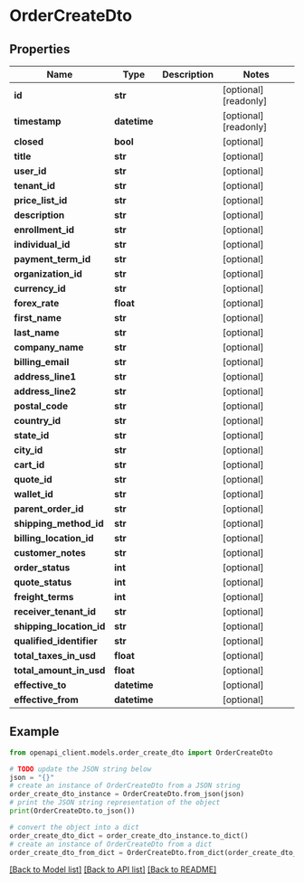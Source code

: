 # OrderCreateDto


## Properties

Name | Type | Description | Notes
------------ | ------------- | ------------- | -------------
**id** | **str** |  | [optional] [readonly] 
**timestamp** | **datetime** |  | [optional] [readonly] 
**closed** | **bool** |  | [optional] 
**title** | **str** |  | [optional] 
**user_id** | **str** |  | [optional] 
**tenant_id** | **str** |  | [optional] 
**price_list_id** | **str** |  | [optional] 
**description** | **str** |  | [optional] 
**enrollment_id** | **str** |  | [optional] 
**individual_id** | **str** |  | [optional] 
**payment_term_id** | **str** |  | [optional] 
**organization_id** | **str** |  | [optional] 
**currency_id** | **str** |  | [optional] 
**forex_rate** | **float** |  | [optional] 
**first_name** | **str** |  | [optional] 
**last_name** | **str** |  | [optional] 
**company_name** | **str** |  | [optional] 
**billing_email** | **str** |  | [optional] 
**address_line1** | **str** |  | [optional] 
**address_line2** | **str** |  | [optional] 
**postal_code** | **str** |  | [optional] 
**country_id** | **str** |  | [optional] 
**state_id** | **str** |  | [optional] 
**city_id** | **str** |  | [optional] 
**cart_id** | **str** |  | [optional] 
**quote_id** | **str** |  | [optional] 
**wallet_id** | **str** |  | [optional] 
**parent_order_id** | **str** |  | [optional] 
**shipping_method_id** | **str** |  | [optional] 
**billing_location_id** | **str** |  | [optional] 
**customer_notes** | **str** |  | [optional] 
**order_status** | **int** |  | [optional] 
**quote_status** | **int** |  | [optional] 
**freight_terms** | **int** |  | [optional] 
**receiver_tenant_id** | **str** |  | [optional] 
**shipping_location_id** | **str** |  | [optional] 
**qualified_identifier** | **str** |  | [optional] 
**total_taxes_in_usd** | **float** |  | [optional] 
**total_amount_in_usd** | **float** |  | [optional] 
**effective_to** | **datetime** |  | [optional] 
**effective_from** | **datetime** |  | [optional] 

## Example

```python
from openapi_client.models.order_create_dto import OrderCreateDto

# TODO update the JSON string below
json = "{}"
# create an instance of OrderCreateDto from a JSON string
order_create_dto_instance = OrderCreateDto.from_json(json)
# print the JSON string representation of the object
print(OrderCreateDto.to_json())

# convert the object into a dict
order_create_dto_dict = order_create_dto_instance.to_dict()
# create an instance of OrderCreateDto from a dict
order_create_dto_from_dict = OrderCreateDto.from_dict(order_create_dto_dict)
```
[[Back to Model list]](../README.md#documentation-for-models) [[Back to API list]](../README.md#documentation-for-api-endpoints) [[Back to README]](../README.md)


